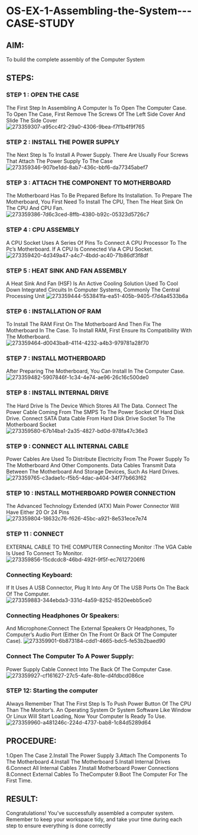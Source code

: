 # OS-EX-1-Assembling-the-System---CASE-STUDY
## AIM:

To build the complete assembly of the Computer System
## STEPS:
### STEP 1 : OPEN THE CASE

The First Step In Assembling A Computer Is To Open The Computer Case. To Open The Case, First Remove The Screws Of The Left Side Cover And Slide The Side Cover 
![273359307-a95cc4f2-29a0-4306-9bea-f7f1b4f9f765](https://github.com/MOHAMED-FAREED-22001617/OS-EX-1-Assembling-the-System---CASE-STUDY/assets/121412904/4f11db0c-67a0-4954-846f-788d436f54ce)

### STEP 2 : INSTALL THE POWER SUPPLY

The Next Step Is To Install A Power Supply. There Are Usually Four Screws That Attach The Power Supply To The Case 
![273359346-907be1dd-8ab7-436c-bbf6-da77345abef7](https://github.com/MOHAMED-FAREED-22001617/OS-EX-1-Assembling-the-System---CASE-STUDY/assets/121412904/e8d4b44a-ba9f-4c66-9fb8-744658e63fdc)

### STEP 3 : ATTACH THE COMPONENT TO MOTHERBOARD

The Motherboard Has To Be Prepared Before Its Installation. To Prepare The Motherboard, You First Need To Install The CPU, Then The Heat Sink On The CPU And CPU Fan. 
![273359386-7d6c3ced-8ffb-4380-b92c-05323d5726c7](https://github.com/MOHAMED-FAREED-22001617/OS-EX-1-Assembling-the-System---CASE-STUDY/assets/121412904/54fde17b-b364-4a5f-b4db-4928c7e7131e)

### STEP 4 : CPU ASSEMBLY

A CPU Socket Uses A Series Of Pins To Connect A CPU Processor To The Pc’s Motherboard. If A CPU Is Connected Via A CPU Socket.
![273359420-4d349a47-a4c7-4bdd-ac40-71b86df3f8df](https://github.com/MOHAMED-FAREED-22001617/OS-EX-1-Assembling-the-System---CASE-STUDY/assets/121412904/80696d43-d84b-4d56-9192-a75c29997c22)

### STEP 5 : HEAT SINK AND FAN ASSEMBLY

A Heat Sink And Fan (HSF) Is An Active Cooling Solution Used To Cool Down Integrated Circuits In Computer Systems, Commonly The Central Processing Unit 
![273359444-553841fa-ea51-405b-9405-f7d4a4533b6a](https://github.com/MOHAMED-FAREED-22001617/OS-EX-1-Assembling-the-System---CASE-STUDY/assets/121412904/e37f550e-7d99-480b-96ba-27581bc8f806)

### STEP 6 : INSTALLATION OF RAM

To Install The RAM First On The Motherboard And Then Fix The Motherboard In The Case. To Install RAM, First Ensure Its Compatibility With The Motherboard.
![273359464-d0043ba8-4114-4232-a4b3-979781a28f70](https://github.com/MOHAMED-FAREED-22001617/OS-EX-1-Assembling-the-System---CASE-STUDY/assets/121412904/6f54ec0a-b205-4358-bd99-f35fa458e1fd)

### STEP 7 : INSTALL MOTHERBOARD

After Preparing The Motherboard, You Can Install In The Computer Case. 
![273359482-5907846f-1c34-4e74-ae96-26c16c500de0](https://github.com/MOHAMED-FAREED-22001617/OS-EX-1-Assembling-the-System---CASE-STUDY/assets/121412904/134c0a1e-df01-40c3-81fa-86ddf5855ee0)

### STEP 8 : INSTALL INTERNAL DRIVE

The Hard Drive Is The Device Which Stores All The Data. Connect The Power Cable Coming From The SMPS To The Power Socket Of Hard Disk Drive. Connect SATA Data Cable From Hard Disk Drive Socket To The Motherboard Socket 
![273359580-67b14ba1-2a35-4827-bd0d-978fa47c36e3](https://github.com/MOHAMED-FAREED-22001617/OS-EX-1-Assembling-the-System---CASE-STUDY/assets/121412904/32505c0e-9880-4dd8-b0cd-4678e93c3b33)

### STEP 9 : CONNECT ALL INTERNAL CABLE

Power Cables Are Used To Distribute Electricity From The Power Supply To The Motherboard And Other Components. Data Cables Transmit Data Between The Motherboard And Storage Devices, Such As Hard Drives. 
![273359765-c3adae1c-f5b5-4dac-a404-34f77b663f62](https://github.com/MOHAMED-FAREED-22001617/OS-EX-1-Assembling-the-System---CASE-STUDY/assets/121412904/b902a0ae-2e4e-4c3a-8755-6e66d47013f4)



### STEP 10 : INSTALL MOTHERBOARD POWER CONNECTION

The Advanced Technology Extended (ATX) Main Power Connector Will Have Either 20 Or 24 Pins 
![273359804-18632c76-f626-45bc-a921-8e531ece7e74](https://github.com/MOHAMED-FAREED-22001617/OS-EX-1-Assembling-the-System---CASE-STUDY/assets/121412904/29257fd4-31a3-4ef8-8c8f-7493ee63bac0)
### STEP 11 : CONNECT

EXTERNAL CABLE TO THE COMPUTER Connecting Monitor :The VGA Cable Is Used To Connect To Monitor.
![273359856-15cdcdc8-46bd-492f-9f5f-ec76127206f6](https://github.com/MOHAMED-FAREED-22001617/OS-EX-1-Assembling-the-System---CASE-STUDY/assets/121412904/bae237f9-eed3-4da3-8239-b3b91f9f8b63)

### Connecting Keyboard:

If It Uses A USB Connector, Plug It Into Any Of The USB Ports On The Back Of The Computer.
![273359883-344ebda3-331d-4a59-8252-8520eebb5ce0](https://github.com/MOHAMED-FAREED-22001617/OS-EX-1-Assembling-the-System---CASE-STUDY/assets/121412904/9ab8b862-172a-43ff-b260-7a5c4879b80b)

### Connecting Headphones Or Speakers:

And Microphone:Connect The External Speakers Or Headphones, To Computer’s Audio Port (Either On The Front Or Back Of The Computer Case).
![273359901-6b873184-cdd1-4665-bdc5-fe53b2baed90](https://github.com/MOHAMED-FAREED-22001617/OS-EX-1-Assembling-the-System---CASE-STUDY/assets/121412904/59680fe6-a8ae-4c2f-8635-9b798ef0df11)

### Connect The Computer To A Power Supply:

Power Supply Cable Connect Into The Back Of The Computer Case.
![273359927-cf161627-27c5-4afe-8b1e-d4fdbcd086ce](https://github.com/MOHAMED-FAREED-22001617/OS-EX-1-Assembling-the-System---CASE-STUDY/assets/121412904/43862b02-e20b-46e1-91b9-10462f7d1345)

### STEP 12: Starting the computer

Always Remember That The First Step Is To Push Power Button Of The CPU Than The Monitor’s. An Operating System Or System Software Like Window Or Linux Will Start Loading, Now Your Computer Is Ready To Use.
![273359960-a481246c-224d-4737-bab8-1c84d5289d64](https://github.com/MOHAMED-FAREED-22001617/OS-EX-1-Assembling-the-System---CASE-STUDY/assets/121412904/661a4512-bc64-42c4-a820-b3acc9eb0b15)

## PROCEDURE:

1.Open The Case 2.Install The Power Supply 3.Attach The Components To The Motherboard 4.Install The Motherboard 5.Install Internal Drives 6.Connect All Internal Cables 7.Install Motherboard Power Connections 8.Connect External Cables To TheComputer 9.Boot The Computer For The First Time.
## RESULT:
Congratulations! You've successfully assembled a computer system. Remember to keep your workspace tidy, and take your time during each step to ensure everything is done correctly
